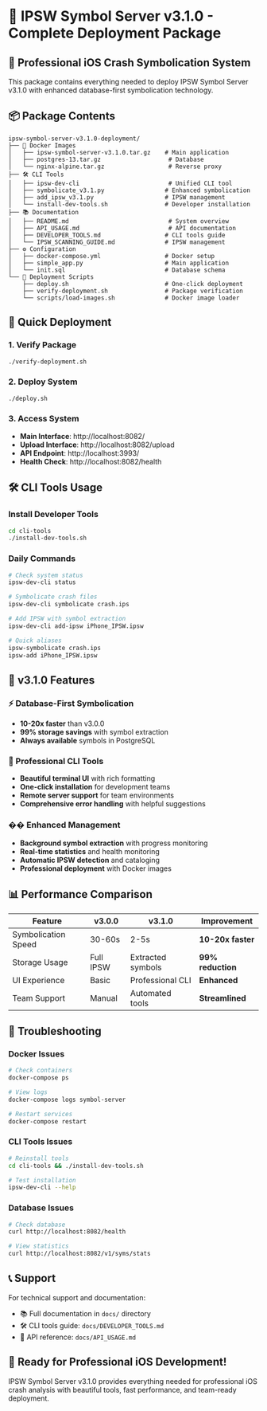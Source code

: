# 🚀 IPSW Symbol Server v3.1.0 - Complete Deployment Package

## 💎 Professional iOS Crash Symbolication System

This package contains everything needed to deploy IPSW Symbol Server v3.1.0 with enhanced database-first symbolication technology.

## 📦 Package Contents

```
ipsw-symbol-server-v3.1.0-deployment/
├── 🐳 Docker Images
│   ├── ipsw-symbol-server-v3.1.0.tar.gz    # Main application
│   ├── postgres-13.tar.gz                   # Database
│   └── nginx-alpine.tar.gz                  # Reverse proxy
├── 🛠️ CLI Tools
│   ├── ipsw-dev-cli                         # Unified CLI tool
│   ├── symbolicate_v3.1.py                 # Enhanced symbolication
│   ├── add_ipsw_v3.1.py                    # IPSW management
│   └── install-dev-tools.sh                # Developer installation
├── 📚 Documentation
│   ├── README.md                            # System overview
│   ├── API_USAGE.md                         # API documentation
│   ├── DEVELOPER_TOOLS.md                  # CLI tools guide
│   └── IPSW_SCANNING_GUIDE.md              # IPSW management
├── ⚙️ Configuration
│   ├── docker-compose.yml                  # Docker setup
│   ├── simple_app.py                       # Main application
│   └── init.sql                            # Database schema
└── 🚀 Deployment Scripts
    ├── deploy.sh                           # One-click deployment
    ├── verify-deployment.sh                # Package verification
    └── scripts/load-images.sh              # Docker image loader
```

## 🚀 Quick Deployment

### 1. Verify Package
```bash
./verify-deployment.sh
```

### 2. Deploy System
```bash
./deploy.sh
```

### 3. Access System
- **Main Interface**: http://localhost:8082/
- **Upload Interface**: http://localhost:8082/upload
- **API Endpoint**: http://localhost:3993/
- **Health Check**: http://localhost:8082/health

## 🛠️ CLI Tools Usage

### Install Developer Tools
```bash
cd cli-tools
./install-dev-tools.sh
```

### Daily Commands
```bash
# Check system status
ipsw-dev-cli status

# Symbolicate crash files
ipsw-dev-cli symbolicate crash.ips

# Add IPSW with symbol extraction
ipsw-dev-cli add-ipsw iPhone_IPSW.ipsw

# Quick aliases
ipsw-symbolicate crash.ips
ipsw-add iPhone_IPSW.ipsw
```

## 🌟 v3.1.0 Features

### ⚡ Database-First Symbolication
- **10-20x faster** than v3.0.0
- **99% storage savings** with symbol extraction
- **Always available** symbols in PostgreSQL

### 🎨 Professional CLI Tools
- **Beautiful terminal UI** with rich formatting
- **One-click installation** for development teams
- **Remote server support** for team environments
- **Comprehensive error handling** with helpful suggestions

### �� Enhanced Management
- **Background symbol extraction** with progress monitoring
- **Real-time statistics** and health monitoring
- **Automatic IPSW detection** and cataloging
- **Professional deployment** with Docker images

## 📊 Performance Comparison

| Feature | v3.0.0 | v3.1.0 | Improvement |
|---------|---------|---------|-------------|
| Symbolication Speed | 30-60s | 2-5s | **10-20x faster** |
| Storage Usage | Full IPSW | Extracted symbols | **99% reduction** |
| UI Experience | Basic | Professional CLI | **Enhanced** |
| Team Support | Manual | Automated tools | **Streamlined** |

## 🐛 Troubleshooting

### Docker Issues
```bash
# Check containers
docker-compose ps

# View logs
docker-compose logs symbol-server

# Restart services
docker-compose restart
```

### CLI Tools Issues
```bash
# Reinstall tools
cd cli-tools && ./install-dev-tools.sh

# Test installation
ipsw-dev-cli --help
```

### Database Issues
```bash
# Check database
curl http://localhost:8082/health

# View statistics
curl http://localhost:8082/v1/syms/stats
```

## 📞 Support

For technical support and documentation:
- 📚 Full documentation in `docs/` directory
- 🛠️ CLI tools guide: `docs/DEVELOPER_TOOLS.md`
- 📖 API reference: `docs/API_USAGE.md`

## 🎉 Ready for Professional iOS Development!

IPSW Symbol Server v3.1.0 provides everything needed for professional iOS crash analysis with beautiful tools, fast performance, and team-ready deployment.
